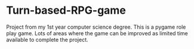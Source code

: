# Turn-based-RPG-game
Project from my 1st year computer science degree.  This is a pygame role play game. 
Lots of areas where the game can be improved as limited time available to complete the project.
